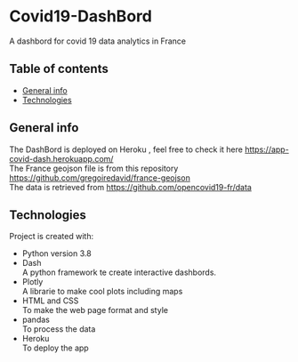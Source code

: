 # Covid19-DashBord
A dashbord for covid 19 data analytics in France 

 
## Table of contents
* [General info](#general-info)
* [Technologies](#technologies)

## General info
The DashBord is deployed on Heroku , feel free to check it here https://app-covid-dash.herokuapp.com/	\
The France geojson file is from this repository https://github.com/gregoiredavid/france-geojson \
The data is retrieved from https://github.com/opencovid19-fr/data 
## Technologies
Project is created with:
* Python version 3.8
* Dash \
A python framework te create interactive dashbords. 
* Plotly \
A librarie to make cool plots including maps
* HTML and CSS \
To make the web page format and style
* pandas \
 To process  the data 
* Heroku \
To deploy the app 

	
